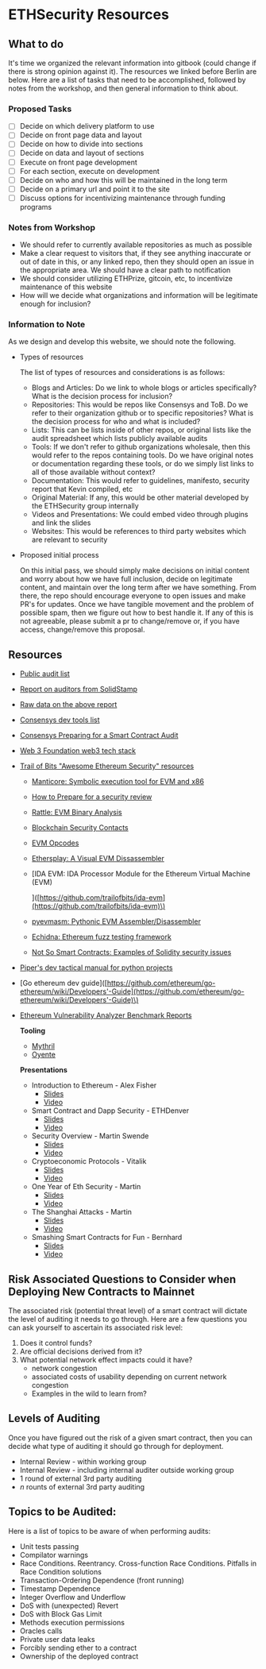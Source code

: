 # ETHSecurity Resources

## What to do

It's time we organized the relevant information into gitbook \(could change if there is strong opinion against it\). The resources we linked before Berlin are below. Here are a list of tasks that need to be accomplished, followed by notes from the workshop, and then general information to think about.

### Proposed Tasks

* [ ] Decide on which delivery platform to use
* [ ] Decide on front page data and layout
* [ ] Decide on how to divide into sections
* [ ] Decide on data and layout of sections
* [ ] Execute on front page development
* [ ] For each section, execute on development
* [ ] Decide on who and how this will be maintained in the long term
* [ ] Decide on a primary url and point it to the site
* [ ] Discuss options for incentivizing maintenance through funding programs

### Notes from Workshop

* We should refer to currently available repositories as much as possible
* Make a clear request to visitors that, if they see anything inaccurate or out of date in this, or any linked repo, then they should open an issue in the appropriate area. We should have a clear path to notification
* We should consider utilizing ETHPrize, gitcoin, etc, to incentivize maintenance of this website
* How will we decide what organizations and information will be legitimate enough for inclusion?

### Information to Note

As we design and develop this website, we should note the following.

* Types of resources

  The list of types of resources and considerations is as follows:

  * Blogs and Articles: Do we link to whole blogs or articles specifically? What is the decision process for inclusion?
  * Repositories: This would be repos like Consensys and ToB. Do we refer to their organization github or to specific repositories? What is the decision process for who and what is included?
  * Lists: This can be lists inside of other repos, or original lists like the audit spreadsheet which lists publicly available audits
  * Tools: If we don't refer to github organizations wholesale, then this would refer to the repos containing tools. Do we have original notes or documentation regarding these tools, or do we simply list links to all of those available without context?
  * Documentation: This would refer to guidelines, manifesto, security report that Kevin compiled, etc
  * Original Material: If any, this would be other material developed by the ETHSecurity group internally
  * Videos and Presentations: We could embed video through plugins and link the slides
  * Websites: This would be references to third party websites which are relevant to security

* Proposed initial process

  On this initial pass, we should simply make decisions on initial content and worry about how we have full inclusion, decide on legitimate content, and maintain over the long term after we have something. From there, the repo should encourage everyone to open issues and make PR's for updates. Once we have tangible movement and the problem of possible spam, then we figure out how to best handle it. If any of this is not agreeable, please submit a pr to change/remove or, if you have access, change/remove this proposal.

## Resources

* [Public audit list](https://docs.google.com/spreadsheets/d/1UDni6Dy_xE7MD5pcTptk7mGlgyarueLQYHZisofz4AM/edit?usp=sharing)
* [Report on auditors from SolidStamp](https://www.solidstamp.com/blog/solidstamp-smart-contract-auditor-report-july-2018)
* [Raw data on the above report](https://docs.google.com/spreadsheets/u/4/d/e/2PACX-1vTn_LUFpamtKNnFOqzA-2LfNPKqivw73VS4o7arnTUFShCuPZ0pr8j-QIqP9JkwD67t6_icDWXvn3rs/pubhtml)
* [Consensys dev tools list](https://github.com/ConsenSys/ethereum-developer-tools-list)
* [Consensys Preparing for a Smart Contract Audit](https://media.consensys.net/preparing-for-a-smart-contract-code-audit-83691200cb9c)
* [Web 3 Foundation web3 tech stack](https://github.com/w3f/Web3-wiki/wiki)
* [Trail of Bits "Awesome Ethereum Security" resources](https://github.com/trailofbits/awesome-ethereum-security)
  * [Manticore: Symbolic execution tool for EVM and x86](https://github.com/trailofbits/manticore)
  * [How to Prepare for a security review](https://blog.trailofbits.com/2018/04/06/how-to-prepare-for-a-security-audit/)
  * [Rattle: EVM Binary Analysis](https://github.com/trailofbits/rattle)
  * [Blockchain Security Contacts](https://github.com/trailofbits/blockchain-security-contacts)
  * [EVM Opcodes](https://github.com/trailofbits/evm-opcodes)
  * [Ethersplay: A Visual EVM Dissassembler](https://github.com/trailofbits/ethersplay)
  * \[IDA EVM: IDA Processor Module for the Ethereum Virtual Machine \(EVM\)

    \]\([https://github.com/trailofbits/ida-evm](https://github.com/trailofbits/ida-evm)\)

  * [pyevmasm: Pythonic EVM Assembler/Disassembler](https://github.com/trailofbits/pyevmasm)
  * [Echidna: Ethereum fuzz testing framework](https://github.com/trailofbits/echidna)
  * [Not So Smart Contracts: Examples of Solidity security issues](https://github.com/trailofbits/not-so-smart-contracts)
* [Piper's dev tactical manual for python projects](https://github.com/pipermerriam/ethereum-dev-tactical-manual)
* \[Go ethereum dev guide\]\([https://github.com/ethereum/go-ethereum/wiki/Developers'-Guide](https://github.com/ethereum/go-ethereum/wiki/Developers'-Guide)\)
* [Ethereum Vulnerability Analyzer Benchmark Reports](https://ethereumanalysisbenchmarks.github.io/%20)

  **Tooling**

  * [Mythril](https://github.com/ConsenSys/mythril)
  * [Oyente](https://github.com/melonproject/oyente)

  **Presentations**

  * Introduction to Ethereum - Alex Fisher
    * [Slides](https://docs.google.com/presentation/d/1t9IhJx-FsYv6iCRTUL9tB1oPIX3QmYWtznWuN5-D4dU)
    * [Video](https://youtu.be/7WyIms8YDVo)  
  * Smart Contract and Dapp Security - ETHDenver
    * [Slides](https://docs.google.com/presentation/d/1t9IhJx-FsYv6iCRTUL9tB1oPIX3QmYWtznWuN5-D4dU)
    * [Video](https://www.youtube.com/watch?v=3oWqQll1KIY)
  * Security Overview - Martin Swende
    * [Slides](https://drive.google.com/file/d/0B69CiKIMgsyeSkdXc1ZuSFE2YWYwamhRc2ZBRjB3ZkladVRN/view?usp=sharing)
    * [Video](https://www.youtube.com/watch?v=qGYki6KYTs8)
  * Cryptoeconomic Protocols - Vitalik
    * [Slides](https://www.slideshare.net/ethereum/vitalik-buterin-cryptoeconomic-protocols-in-the-context-of-wider-society)
    * [Video](https://youtu.be/S47iWiKKvLA)
  * One Year of Eth Security - Martin
    * [Slides](https://drive.google.com/file/d/0B69CiKIMgsyeel9EVGJVd2xjNUxfZkllTEFkMUdHY2ltQ2dZ/view?usp=sharing)
    * [Video](https://www.youtube.com/watch?v=nyMuBUgf8fQ)
  * The Shanghai Attacks - Martin
    * [Slides](https://drive.google.com/file/d/0B69CiKIMgsyeMzk1aVdTd1dXYU9SRFdycG5Md1lxLUlvRVl3/view?usp=sharing)
    * [Video](https://www.youtube.com/watch?v=xl06E2kwi-U)
  * Smashing Smart Contracts for Fun - Bernhard
    * [Slides](https://github.com/b-mueller/smashing-smart-contracts/blob/master/smashing-smart-contracts-1of1.pdf)
    * [Video](https://www.youtube.com/watch?v=NJ9StJThxZY)

## Risk Associated Questions to Consider when Deploying New Contracts to Mainnet

The associated risk \(potential threat level\) of a smart contract will dictate the level of auditing it needs to go through. Here are a few questions you can ask yourself to ascertain its associated risk level:

1. Does it control funds?
2. Are official decisions derived from it?
3. What potential network effect impacts could it have?
   * network congestion
   * associated costs of usability depending on current network congestion
   * Examples in the wild to learn from?

## Levels of Auditing

Once you have figured out the risk of a given smart contract, then you can decide what type of auditing it should go through for deployment.

* Internal Review - within working group
* Internal Review - including internal auditer outside working group
* 1 round of external 3rd party auditing
* $n$ rounts of external 3rd party auditing

## Topics to be Audited:

Here is a list of topics to be aware of when performing audits:

* Unit tests passing
* Compilator warnings
* Race Conditions. Reentrancy. Cross-function Race Conditions. Pitfalls in Race Condition solutions
* Transaction-Ordering Dependence \(front running\)
* Timestamp Dependence
* Integer Overflow and Underflow
* DoS with \(unexpected\) Revert
* DoS with Block Gas Limit
* Methods execution permissions
* Oracles calls
* Private user data leaks
* Forcibly sending ether to a contract
* Ownership of the deployed contract

